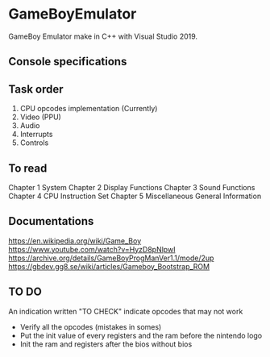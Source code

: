 # GameBoyEmulator

GameBoy Emulator make in C++ with Visual Studio 2019.

## Console specifications

## Task order
1. CPU opcodes implementation (Currently)
2. Video (PPU)
3. Audio
4. Interrupts
5. Controls

## To read
Chapter 1 System
Chapter 2 Display Functions
Chapter 3 Sound Functions 
Chapter 4 CPU Instruction Set
Chapter 5 Miscellaneous General Information 

## Documentations  
https://en.wikipedia.org/wiki/Game_Boy  
https://www.youtube.com/watch?v=HyzD8pNlpwI  
https://archive.org/details/GameBoyProgManVer1.1/mode/2up
https://gbdev.gg8.se/wiki/articles/Gameboy_Bootstrap_ROM

## TO DO
An indication written "TO CHECK" indicate opcodes that may not work
- Verify all the opcodes (mistakes in somes)
- Put the init value of every registers and the ram before the nintendo logo
- Init the ram and registers after the bios without bios